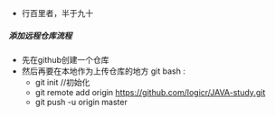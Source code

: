 * 行百里者，半于九十
##### 添加远程仓库流程
* 先在github创建一个仓库
* 然后再要在本地作为上传仓库的地方 git bash :
	* git init //初始化 
	* git remote add origin https://github.com/logicr/JAVA-study.git
	* git push -u origin master
